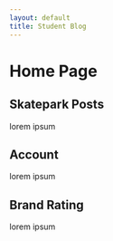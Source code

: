 ```yaml
---
layout: default
title: Student Blog
---
```


# Home Page

<div class="card-container">
    <div class="card" id="review">
        <h2>Skatepark Posts</h2>
        <p>lorem ipsum</p>
    </div>
    <div class="card" id="acc">
        <h2>Account</h2>
        <p>lorem ipsum</p>
    </div>
    <div class="card" id="brand">
        <h2>Brand Rating</h2>
        <p>lorem ipsum</p>
    </div>
</div>

<script>
    const Div1 = document.getElementById("review");
    const Div2 = document.getElementById("acc");
    const Div3 = document.getElementById("brand");
    
    Div1.addEventListener("click", function() {
        const url = "{{site.baseurl}}/posts"; 
        window.location.href = url;
    });
    Div2.addEventListener("click", function() {
        const url2 = "{{site.baseurl}}/account"; 
        window.location.href = url2;
    });
    Div3.addEventListener("click", function() {
        const url3 = "{{site.baseurl}}/brand-review"; 
        window.location.href = url3;
    });
</script>